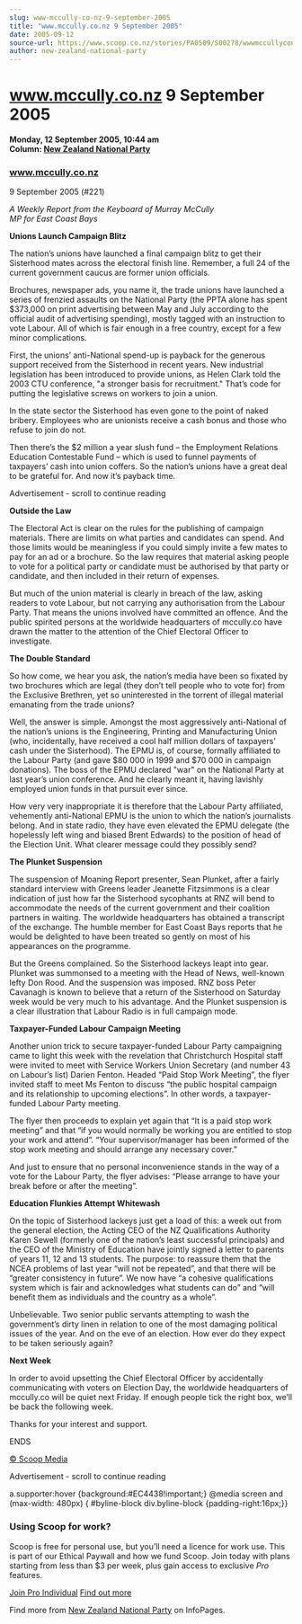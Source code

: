 ```yaml
---
slug: www-mccully-co-nz-9-september-2005
title: "www.mccully.co.nz 9 September 2005"
date: 2005-09-12
source-url: https://www.scoop.co.nz/stories/PA0509/S00278/wwwmccullyconz-9-september-2005.htm
author: new-zealand-national-party
---
```

www.mccully.co.nz 9 September 2005
==================================

**Monday, 12 September 2005, 10:44 am**  
**Column: [New Zealand National Party](https://info.scoop.co.nz/New_Zealand_National_Party)**

### www.mccully.co.nz  
9 September 2005 (#221)

_A Weekly Report from the Keyboard of Murray McCully  
MP for East Coast Bays_

**Unions Launch Campaign Blitz**

The nation’s unions have launched a final campaign blitz to get their Sisterhood mates across the electoral finish line. Remember, a full 24 of the current government caucus are former union officials.

Brochures, newspaper ads, you name it, the trade unions have launched a series of frenzied assaults on the National Party (the PPTA alone has spent $373,000 on print advertising between May and July according to the official audit of advertising spending), mostly tagged with an instruction to vote Labour. All of which is fair enough in a free country, except for a few minor complications.

First, the unions’ anti-National spend-up is payback for the generous support received from the Sisterhood in recent years. New industrial legislation has been introduced to provide unions, as Helen Clark told the 2003 CTU conference, "a stronger basis for recruitment." That’s code for putting the legislative screws on workers to join a union.

In the state sector the Sisterhood has even gone to the point of naked bribery. Employees who are unionists receive a cash bonus and those who refuse to join do not.

Then there’s the $2 million a year slush fund – the Employment Relations Education Contestable Fund – which is used to funnel payments of taxpayers’ cash into union coffers. So the nation’s unions have a great deal to be grateful for. And now it’s payback time.

Advertisement - scroll to continue reading





**Outside the Law**

The Electoral Act is clear on the rules for the publishing of campaign materials. There are limits on what parties and candidates can spend. And those limits would be meaningless if you could simply invite a few mates to pay for an ad or a brochure. So the law requires that material asking people to vote for a political party or candidate must be authorised by that party or candidate, and then included in their return of expenses.

But much of the union material is clearly in breach of the law, asking readers to vote Labour, but not carrying any authorisation from the Labour Party. That means the unions involved have committed an offence. And the public spirited persons at the worldwide headquarters of mccully.co have drawn the matter to the attention of the Chief Electoral Officer to investigate.

**The Double Standard**

So how come, we hear you ask, the nation’s media have been so fixated by two brochures which are legal (they don’t tell people who to vote for) from the Exclusive Brethren, yet so uninterested in the torrent of illegal material emanating from the trade unions?

Well, the answer is simple. Amongst the most aggressively anti-National of the nation’s unions is the Engineering, Printing and Manufacturing Union (who, incidentally, have received a cool half million dollars of taxpayers’ cash under the Sisterhood). The EPMU is, of course, formally affiliated to the Labour Party (and gave $80 000 in 1999 and $70 000 in campaign donations). The boss of the EPMU declared "war" on the National Party at last year’s union conference. And he clearly meant it, having lavishly employed union funds in that pursuit ever since.

How very very inappropriate it is therefore that the Labour Party affiliated, vehemently anti-National EPMU is the union to which the nation’s journalists belong. And in state radio, they have even elevated the EPMU delegate (the hopelessly left wing and biased Brent Edwards) to the position of head of the Election Unit. What clearer message could they possibly send?

**The Plunket Suspension**

The suspension of Moaning Report presenter, Sean Plunket, after a fairly standard interview with Greens leader Jeanette Fitzsimmons is a clear indication of just how far the Sisterhood sycophants at RNZ will bend to accommodate the needs of the current government and their coalition partners in waiting. The worldwide headquarters has obtained a transcript of the exchange. The humble member for East Coast Bays reports that he would be delighted to have been treated so gently on most of his appearances on the programme.

But the Greens complained. So the Sisterhood lackeys leapt into gear. Plunket was summonsed to a meeting with the Head of News, well-known lefty Don Rood. And the suspension was imposed. RNZ boss Peter Cavanagh is known to believe that a return of the Sisterhood on Saturday week would be very much to his advantage. And the Plunket suspension is a clear illustration that Labour Radio is in full campaign mode.

**Taxpayer-Funded Labour Campaign Meeting**

Another union trick to secure taxpayer-funded Labour Party campaigning came to light this week with the revelation that Christchurch Hospital staff were invited to meet with Service Workers Union Secretary (and number 43 on Labour’s list) Darien Fenton. Headed “Paid Stop Work Meeting”, the flyer invited staff to meet Ms Fenton to discuss “the public hospital campaign and its relationship to upcoming elections”. In other words, a taxpayer-funded Labour Party meeting.

The flyer then proceeds to explain yet again that “It is a paid stop work meeting” and that “if you would normally be working you are entitled to stop your work and attend”. “Your supervisor/manager has been informed of the stop work meeting and should arrange any necessary cover.”

And just to ensure that no personal inconvenience stands in the way of a vote for the Labour Party, the flyer advises: “Please arrange to have your break before or after the meeting”.

**Education Flunkies Attempt Whitewash**

On the topic of Sisterhood lackeys just get a load of this: a week out from the general election, the Acting CEO of the NZ Qualifications Authority Karen Sewell (formerly one of the nation’s least successful principals) and the CEO of the Ministry of Education have jointly signed a letter to parents of years 11, 12 and 13 students. The purpose: to reassure them that the NCEA problems of last year “will not be repeated”, and that there will be “greater consistency in future”. We now have “a cohesive qualifications system which is fair and acknowledges what students can do” and “will benefit them as individuals and the country as a whole”.

Unbelievable. Two senior public servants attempting to wash the government’s dirty linen in relation to one of the most damaging political issues of the year. And on the eve of an election. How ever do they expect to be taken seriously again?

**Next Week**

In order to avoid upsetting the Chief Electoral Officer by accidentally communicating with voters on Election Day, the worldwide headquarters of mccully.co will be quiet next Friday. If enough people tick the right box, we’ll be back the following week.

Thanks for your interest and support.

ENDS  

[© Scoop Media](http://www.scoop.co.nz/about/terms.html)  

Advertisement - scroll to continue reading



a.supporter:hover {background:#EC4438!important;} @media screen and (max-width: 480px) { #byline-block div.byline-block {padding-right:16px;}}

### Using Scoop for work?

Scoop is free for personal use, but you’ll need a licence for work use. This is part of our Ethical Paywall and how we fund Scoop. Join today with plans starting from less than $3 per week, plus gain access to exclusive _Pro_ features.  
  
[Join Pro Individual](https://pro.scoop.co.nz/Individual/?from=ProIn24) [Find out more](https://pro.scoop.co.nz/using-scoop-for-work/?from=ProIn24)

Find more from [New Zealand National Party](https://info.scoop.co.nz/New_Zealand_National_Party) on InfoPages.